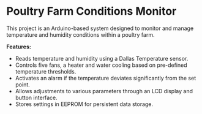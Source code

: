 # Poultry Farm Conditions Monitor

This project is an Arduino-based system designed to monitor and manage temperature and humidity conditions within a poultry farm.

**Features:**

- Reads temperature and humidity using a Dallas Temperature sensor.
- Controls five fans, a heater and water cooling based on pre-defined temperature thresholds.
- Activates an alarm if the temperature deviates significantly from the set point.
- Allows adjustments to various parameters through an LCD display and button interface.
- Stores settings in EEPROM for persistent data storage.
